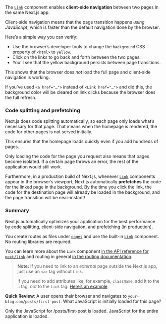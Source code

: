 The [`Link`](https://www.nextjs.cn/docs/api-reference/next/link) component enables **client-side navigation** between two pages in the same Next.js app.

Client-side navigation means that the page transition happens *using JavaScript*, which is faster than the default navigation done by the browser.

Here’s a simple way you can verify:

+   Use the browser’s developer tools to change the `background` CSS property of `<html>` to `yellow`.
+   Click on the links to go back and forth between the two pages.
+   You’ll see that the yellow background persists between page transitions.

This shows that the browser does *not* load the full page and client-side navigation is working.

If you’ve used `<a href="…">` instead of `<Link href="…">` and did this, the background color will be cleared on link clicks because the browser does the full refresh.

### Code splitting and prefetching

Next.js does code splitting automatically, so each page only loads what’s necessary for that page. That means when the homepage is rendered, the code for other pages is not served initially.

This ensures that the homepage loads quickly even if you add hundreds of pages.

Only loading the code for the page you request also means that pages become isolated. If a certain page throws an error, the rest of the application would still work.

Furthermore, in a production build of Next.js, whenever [`Link`](https://www.nextjs.cn/docs/api-reference/next/link) components appear in the browser’s viewport, Next.js automatically **prefetches** the code for the linked page in the background. By the time you click the link, the code for the destination page will already be loaded in the background, and the page transition will be near-instant!

### Summary

Next.js automatically optimizes your application for the best performance by code splitting, client-side navigation, and prefetching (in production).

You create routes as files under [`pages`](https://www.nextjs.cn/docs/basic-features/pages) and use the built-in [`Link`](https://www.nextjs.cn/docs/api-reference/next/link) component. No routing libraries are required.

You can learn more about the `Link` component [in the API reference for `next/link`](https://www.nextjs.cn/docs/api-reference/next/link) and routing in general [in the routing documentation](https://www.nextjs.cn/docs/routing/introduction).

> **Note:** If you need to link to an *external* page outside the Next.js app, just use an `<a>` tag without `Link`.
>
> If you need to add attributes like, for example, `className`, add it to the `a` tag, *not* to the `Link` tag. [Here’s an example](https://github.com/vercel/next-learn-starter/blob/master/snippets/link-classname-example.js).

**Quick Review**: A user opens their browser and navigates to `your-blog.com/posts/first-post`. What JavaScript is initially loaded for this page?

Only the JavaScript for /posts/first-post is loaded. JavaScript for the entire application is loaded.